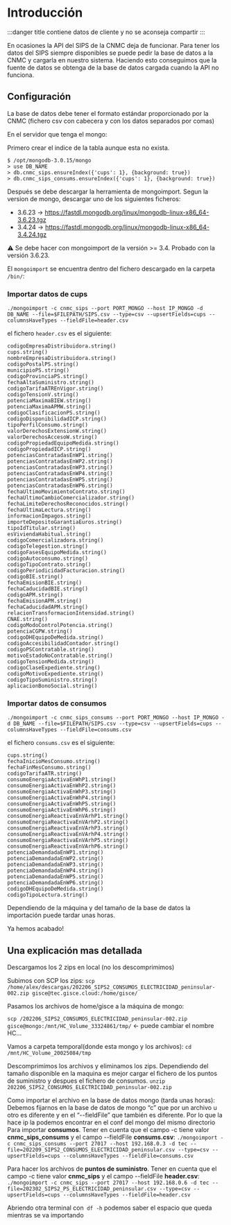 # Introducción

:::danger title
contiene datos de cliente y no se aconseja compartir
:::

En ocasiones la API del SIPS de la CNMC deja de funcionar. Para tener los datos del SIPS siempre disponibles se puede pedir la base de datos a la CNMC y cargarla en nuestro sistema. Haciendo esto conseguimos que la fuente de datos se obtenga de la base de datos cargada cuando la API no funciona.

## Configuración

La base de datos debe tener el formato estándar proporcionado por la CNMC (fichero csv con cabecera y con los datos separados por comas)

En el servidor que tenga el mongo:

Primero crear el indice de la tabla aunque esta no exista.

```Shell
$ /opt/mongodb-3.0.15/mongo
> use DB_NAME
> db.cnmc_sips.ensureIndex({'cups': 1}, {background: true})
> db.cnmc_sips_consums.ensureIndex({'cups': 1}, {background: true})
```

Después se debe descargar la herramienta de mongoimport. Segun la version de mongo, descargar uno de los siguientes ficheros:

* 3.6.23 -> https://fastdl.mongodb.org/linux/mongodb-linux-x86_64-3.6.23.tgz
* 3.4.24 -> https://fastdl.mongodb.org/linux/mongodb-linux-x86_64-3.4.24.tgz

:warning: Se debe hacer con mongoimport de la versión >= 3.4. Probado con la versión 3.6.23. 

El `mongoimport` se encuentra dentro del fichero descargado en la carpeta `/bin/`:



### Importar datos de cups

```Shell
./mongoimport -c cnmc_sips --port PORT_MONGO --host IP_MONGO -d DB_NAME --file=$FILEPATH/SIPS.csv --type=csv --upsertFields=cups --columnsHaveTypes --fieldFile=header.csv
```

el fichero `header.csv` es el siguiente:

```plaintext
codigoEmpresaDistribuidora.string()
cups.string()
nombreEmpresaDistribuidora.string()
codigoPostalPS.string()
municipioPS.string()
codigoProvinciaPS.string()
fechaAltaSuministro.string()
codigoTarifaATREnVigor.string()
codigoTensionV.string()
potenciaMaximaBIEW.string()
potenciaMaximaAPMW.string()
codigoClasificacionPS.string()
codigoDisponibilidadICP.string()
tipoPerfilConsumo.string()
valorDerechosExtensionW.string()
valorDerechosAccesoW.string()
codigoPropiedadEquipoMedida.string()
codigoPropiedadICP.string()
potenciasContratadasEnWP1.string()
potenciasContratadasEnWP2.string()
potenciasContratadasEnWP3.string()
potenciasContratadasEnWP4.string()
potenciasContratadasEnWP5.string()
potenciasContratadasEnWP6.string()
fechaUltimoMovimientoContrato.string()
fechaUltimoCambioComercializador.string()
fechaLimiteDerechosReconocidos.string()
fechaUltimaLectura.string()
informacionImpagos.string()
importeDepositoGarantiaEuros.string()
tipoIdTitular.string()
esViviendaHabitual.string()
codigoComercializadora.string()
codigoTelegestion.string()
codigoFasesEquipoMedida.string()
codigoAutoconsumo.string()
codigoTipoContrato.string()
codigoPeriodicidadFacturacion.string()
codigoBIE.string()
fechaEmisionBIE.string()
fechaCaducidadBIE.string()
codigoAPM.string()
fechaEmisionAPM.string()
fechaCaducidadAPM.string()
relacionTransformacionIntensidad.string()
CNAE.string()
codigoModoControlPotencia.string()
potenciaCGPW.string()
codigoDHEquipoDeMedida.string()
codigoAccesibilidadContador.string()
codigoPSContratable.string()
motivoEstadoNoContratable.string()
codigoTensionMedida.string()
codigoClaseExpediente.string()
codigoMotivoExpediente.string()
codigoTipoSuministro.string()
aplicacionBonoSocial.string()

```

### Importar datos de consumos

```Shell
./mongoimport -c cnmc_sips_consums --port PORT_MONGO --host IP_MONGO -d DB_NAME --file=$FILEPATH/SIPS.csv --type=csv --upsertFields=cups --columnsHaveTypes --fieldFile=consums.csv
```

el fichero `consums.csv` es el siguiente:

```plaintext
cups.string()
fechaInicioMesConsumo.string()
fechaFinMesConsumo.string()
codigoTarifaATR.string()
consumoEnergiaActivaEnWhP1.string()
consumoEnergiaActivaEnWhP2.string()
consumoEnergiaActivaEnWhP3.string()
consumoEnergiaActivaEnWhP4.string()
consumoEnergiaActivaEnWhP5.string()
consumoEnergiaActivaEnWhP6.string()
consumoEnergiaReactivaEnVArhP1.string()
consumoEnergiaReactivaEnVArhP2.string()
consumoEnergiaReactivaEnVArhP3.string()
consumoEnergiaReactivaEnVArhP4.string()
consumoEnergiaReactivaEnVArhP5.string()
consumoEnergiaReactivaEnVArhP6.string()
potenciaDemandadaEnWP1.string()
potenciaDemandadaEnWP2.string()
potenciaDemandadaEnWP3.string()
potenciaDemandadaEnWP4.string()
potenciaDemandadaEnWP5.string()
potenciaDemandadaEnWP6.string()
codigoDHEquipoDeMedida.string()
codigoTipoLectura.string()
```

Dependiendo de la máquina y del tamaño de la base de datos la importación puede tardar unas horas.

Ya hemos acabado!

## Una explicación mas detallada

Descargamos los 2 zips en local (no los descomprimimos)

Subimos con SCP los zips:
`scp /home/alex/descargas/202206_SIPS2_CONSUMOS_ELECTRICIDAD_peninsular-002.zip gisce@tec.gisce.cloud:/home/gisce/`

Pasamos los archivos de home/gisce a la máquina de mongo:

`scp /202206_SIPS2_CONSUMOS_ELECTRICIDAD_peninsular-002.zip gisce@mongo:/mnt/HC_Volume_33324861/tmp/` ← puede cambiar el nombre HC…

Vamos a carpeta temporal(donde esta mongo y los archivos):
`cd /mnt/HC_Volume_20025084/tmp`

Descomprimimos los archivos y eliminamos los zips. Dependiendo del tamaño disponible en la maquina es mejor cargar el fichero de los puntos de suministro y despues el fichero de consumos.
`unzip 202206_SIPS2_CONSUMOS_ELECTRICIDAD_peninsular-002.zip`

Como importar el archivo en la base de datos mongo (tarda unas horas):
Debemos fijarnos en la base de datos de mongo “c” que por un archivo u otro es diferente y en el “--fieldFile” que también es diferente. Por lo que la hace ip la podemos encontrar en el conf del mongo del mismo directorio
Para importar **consumos**. Tener en cuenta que el campo -c tiene valor **cnmc_sips_consums** y el campo --fieldFile **consums.csv**:
`./mongoimport -c cnmc_sips_consums --port 27017 --host 192.168.0.3 -d tec --file=202209_SIPS2_CONSUMOS_ELECTRICIDAD_peninsular.csv --type=csv --upsertFields=cups --columnsHaveTypes --fieldFile=consums.csv`

Para hacer los archivos de **puntos de suministro**. Tener en cuenta que el campo -c tiene valor **cnmc_sips** y el campo --fieldFile **header.csv**:
`./mongoimport -c cnmc_sips --port 27017 --host 192.168.0.6 -d tec --file=202302_SIPS2_PS_ELECTRICIDAD_peninsular.csv --type=csv --upsertFields=cups --columnsHaveTypes --fieldFile=header.csv`

Abriendo otra terminal con` df -h` podemos saber el espacio que queda mientras se va importando
